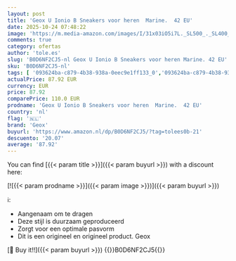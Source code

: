 ```yaml
---
layout: post
title: 'Geox U Ionio B Sneakers voor heren  Marine.  42 EU'
date: 2025-10-24 07:48:22
image: 'https://m.media-amazon.com/images/I/31x03iO5i7L._SL500_._SL400_.jpg'
comments: true
category: ofertas
author: 'tole.es'
slug: 'B0D6NF2CJ5-nl Geox U Ionio B Sneakers voor heren Marine. 42 EU'
sku: 'B0D6NF2CJ5-nl'
tags: [ '093624ba-c879-4b38-938a-0eec9e1ff133_0','093624ba-c879-4b38-938a-0eec9e1ff133_3601','Arborist Merchandising Root','Herenmode','Herenschoenen','Klassieke & modieuze herensneakers','Kleding, schoenen & sieraden','Kleding, schoenen en sieraden','New Arrivals','Self Service','Special Features Stores','geox','🇳🇱', ]
actualPrice: 87.92 EUR
currency: EUR
price: 87.92
comparePrice: 110.0 EUR
prodname: 'Geox U Ionio B Sneakers voor heren  Marine.  42 EU'
country: 'nl'
flag: '🇳🇱'
brand: 'Geox'
buyurl: 'https://www.amazon.nl/dp/B0D6NF2CJ5/?tag=tolees0b-21'
descuento: '20.07'
average: '87.92'
---
```


You can find [{{< param title >}}]({{< param buyurl >}}) with a discount here:

[![{{< param prodname >}}]({{< param image >}})]({{< param buyurl >}})

ℹ️:

- Aangenaam om te dragen
- Deze stijl is duurzaam geproduceerd
- Zorgt voor een optimale pasvorm
- Dit is een origineel en origineel product. Geox

[🛒 Buy it!!]({{< param buyurl >}})
{{<world>}}B0D6NF2CJ5{{</world>}}
